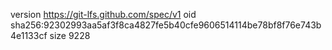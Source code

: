 version https://git-lfs.github.com/spec/v1
oid sha256:92302993aa5af3f8ca4827fe5b40cfe9606514114be78bf8f76e743b4e1133cf
size 9228
